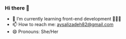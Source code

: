 ### Hi there 👋

- 🌱 I’m currently learning front-end development 👩🏻‍💻
- 📫 How to reach me: aysalizadeh82@gmail.com
- 😄 Pronouns: She/Her


<!--
**AysaAlizadeh/AysaAlizadeh** is a ✨ _special_ ✨ repository because its `README.md` (this file) appears on your GitHub profile.

Here are some ideas to get you started:

- 🔭 I’m currently working on ...
- 🌱 I’m currently learning ...
- 👯 I’m looking to collaborate on ...
- 🤔 I’m looking for help with ...
- 💬 Ask me about ...
- 📫 How to reach me: ...
- 😄 Pronouns: ...
- ⚡ Fun fact: ...
-->
